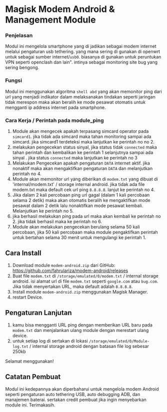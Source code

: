 # Magisk Modem Android & Management Module
### Penjelasan
Modul ini mengelola smartphone yang di jadikan sebagai modem internet melalui pengaturan usb tethering. yang mana sering di gunakan di openwrt untuk sebagai sumber internet/`usb0`. biasanya di gunakan untuk peruntukan VPN seperti openclash dan lain". intinya sebagai monitoring site bug yang sering bengong.

### Fungsi
Modul ini menggunakan algoritma `shell abd` yang akan memonitor ping dari url yang menjadi indikator dalam melaksanakan tindakan seperti jaringan tidak merespon maka akan beralih ke mode pesawat otomatis untuk mengganti ip address internet pada smartphone.

### Cara Kerja / Perintah pada module_ping
 1. Module akan mengecek apakah terpasang simcard operator pada `simcard1`. jika tidak ada simcard maka tahan monitoring sampai ada simcard. jika simcard1 terdeteksi maka lanjutkan ke perintah no no 2.
 2. melakukan pengecekan status sinyal, jika status tidak `connected` maka tahan perintah dan kembalikan ke perintah 1 selanjutnya sampai ada sinyal . jika status `connected` maka lanjutkan ke perintah no 3 
 3. Melakukan Pengecekan apakah pengaturan `DATA` internet aktif. jika nonaktif maka akan mengaktifkan pengaturan `DATA` dan melanjutkan perintah no 4.
 4. Module akan memonitor url yang diberikan di `modem.txt` yang dibuat di 'internal/modem.txt' / storage internal android. jika tidak ada file modem.txt maka default cek url ping `8.8.8.8`. lanjut ke perintah no 4.
 5. Jika dalam 2 kali percobaan ping url gagal (dalam 1 kali percobaan selama 2 detik) maka akan otomatis beralih ke mengaktifkan mode pesawat dalam 2 detik lalu nonaktifkan mode pesawat kembali. Melanjutkan ke perintah no 5.
 6. jika berhasil melakukan ping pada url maka akan kembali ke perintah no 2. jika tidak berhasil maka ke perintah no 6.
 7. Module akan melakukan pengecekan berulang selama 50 kali percobaan, jika 50 kali percobaan maka module pengaktifkan perintah untuk bertahan selama 30 menit untuk mengulangi ke perintah 1.

## Cara Install

1. Download module `modem-android.zip` dari GitHub: https://github.com/fahrulariza/modem-android/releases
2. Buat file `modem.txt` di `/storage/emulated/0/modem.txt` / internal storage android. isi alamat url di file `modem.txt` seperti `google.com` atau `bug.com`. Jika tidak menyertakan URL, maka default adalah `8.8.8.8`.
3. Install module `modem-android.zip` menggunakan Magisk Manager.
4. restart Device.
   
## Pengaturan Lanjutan
1. kamu bisa mengganti URL ping dengan memberikan URL baru pada `modem.txt` dan menjalankan ulang module dengan merestart ulang device.
2. untuk setiap log di sertakan di lokasi `/storage/emulated/0/Module-log.txt` / internal storage android dengan batasan file log sebesar 250kb

Selamat menggunakan!

## Catatan Pembuat
Modul ini kedepannya akan diperbaharui untuk mengelola modem Android seperti pengaturan auto tethering USB, auto debugging ADB, dan manajemen baterai.
sertakan credit pembuat jika ingin menyebarkan module ini.
Terimakasih.

